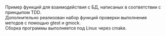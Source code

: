 Пример функций для взаимодействия с БД, написаных в соответствии с принцыпом TDD.  
Дополнительно реализован набор функций проверки выполнения методов с помощью gtest и gmock.  
Сборка программы выполняется под Linux через cmake.
